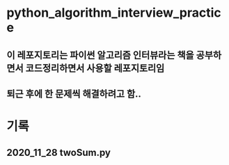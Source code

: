 # python_algorithm_interview_practice

## 이 레포지토리는 파이썬 알고리즘 인터뷰라는 책을 공부하면서 코드정리하면서 사용할 레포지토리임
## 퇴근 후에 한 문제씩 해결하려고 함..

# 기록
## 2020_11_28 twoSum.py
